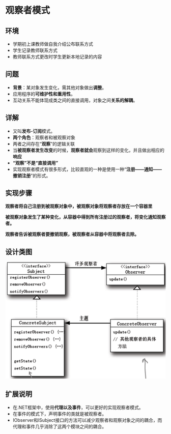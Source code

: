 # 观察者模式

## 环境

- 学期初上课教师做自我介绍公布联系方式
- 学生记录教师联系方式
- 教师联系方式更改时学生更新本地记录的内容

## 问题

- **背景**：某对象发生变化，需其他对象做出**调整**。
- 应用程序的**可维护性和重用性**。 
- 互动关系不能体现成类之间的直接调用，对象之间**关系的解耦**。

## 详解

- 又叫**发布-订阅**模式。
- **两个角色**：观察者和被观察对象
- 两者之间存在“**观察**”的逻辑关联
- 当**被观察者发生改变**的时候，**观察者就会**观察到这样的变化，并且做出相应的**响应**
- **“观察”不是“直接调用”** 
- 实现观察者模式有很多形式，比较直观的一种是使用一种“**注册——通知——撤销注册**”的形式。

## 实现步骤

**观察者将自己注册到被观察对象中，被观察对象将观察者存放在一个容器里**

**被观察对象发生了某种变化，从容器中得到所有注册过的观察者，将变化通知观察者。**

**观察者告诉被观察者要撤销观察，被观察者从容器中将观察者去除。**

## 设计类图

![observeruw](../images/observer/observeruw.png)

## 扩展说明

- 在.NET框架中，使用**代理以及事件**，可以更好的实现观察者模式。
- 在事件的模式下，声明事件的类就是被观察者。
- IObserver和ISubject接口的方法可以减少观察者和观察对象之间的耦合，而代理和事件几乎消除了这两个模块之间的耦合。
